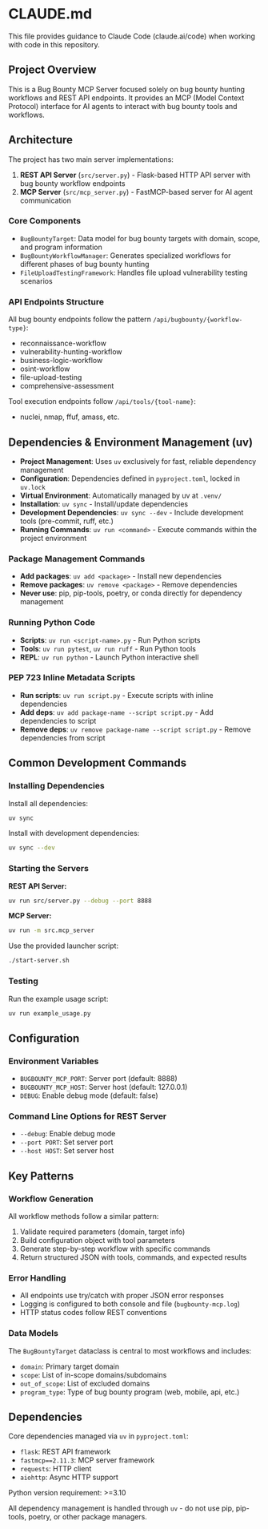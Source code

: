 # CLAUDE.md

This file provides guidance to Claude Code (claude.ai/code) when working with code in this repository.

## Project Overview

This is a Bug Bounty MCP Server focused solely on bug bounty hunting workflows and REST API endpoints. It provides an MCP (Model Context Protocol) interface for AI agents to interact with bug bounty tools and workflows.

## Architecture

The project has two main server implementations:

1. **REST API Server** (`src/server.py`) - Flask-based HTTP API server with bug bounty workflow endpoints
2. **MCP Server** (`src/mcp_server.py`) - FastMCP-based server for AI agent communication

### Core Components

- `BugBountyTarget`: Data model for bug bounty targets with domain, scope, and program information
- `BugBountyWorkflowManager`: Generates specialized workflows for different phases of bug bounty hunting
- `FileUploadTestingFramework`: Handles file upload vulnerability testing scenarios

### API Endpoints Structure

All bug bounty endpoints follow the pattern `/api/bugbounty/{workflow-type}`:
- reconnaissance-workflow
- vulnerability-hunting-workflow  
- business-logic-workflow
- osint-workflow
- file-upload-testing
- comprehensive-assessment

Tool execution endpoints follow `/api/tools/{tool-name}`:
- nuclei, nmap, ffuf, amass, etc.

## Dependencies & Environment Management (uv)
- **Project Management**: Uses `uv` exclusively for fast, reliable dependency management
- **Configuration**: Dependencies defined in `pyproject.toml`, locked in `uv.lock`
- **Virtual Environment**: Automatically managed by uv at `.venv/`
- **Installation**: `uv sync` - Install/update dependencies
- **Development Dependencies**: `uv sync --dev` - Include development tools (pre-commit, ruff, etc.)
- **Running Commands**: `uv run <command>` - Execute commands within the project environment

### Package Management Commands
- **Add packages**: `uv add <package>` - Install new dependencies
- **Remove packages**: `uv remove <package>` - Remove dependencies
- **Never use**: pip, pip-tools, poetry, or conda directly for dependency management

### Running Python Code
- **Scripts**: `uv run <script-name>.py` - Run Python scripts
- **Tools**: `uv run pytest`, `uv run ruff` - Run Python tools
- **REPL**: `uv run python` - Launch Python interactive shell

### PEP 723 Inline Metadata Scripts
- **Run scripts**: `uv run script.py` - Execute scripts with inline dependencies
- **Add deps**: `uv add package-name --script script.py` - Add dependencies to script
- **Remove deps**: `uv remove package-name --script script.py` - Remove dependencies from script

## Common Development Commands

### Installing Dependencies

Install all dependencies:
```bash
uv sync
```

Install with development dependencies:
```bash
uv sync --dev
```

### Starting the Servers

**REST API Server:**
```bash
uv run src/server.py --debug --port 8888
```

**MCP Server:**
```bash
uv run -m src.mcp_server
```

Use the provided launcher script:
```bash
./start-server.sh
```

### Testing

Run the example usage script:
```bash
uv run example_usage.py
```

## Configuration

### Environment Variables
- `BUGBOUNTY_MCP_PORT`: Server port (default: 8888)
- `BUGBOUNTY_MCP_HOST`: Server host (default: 127.0.0.1)  
- `DEBUG`: Enable debug mode (default: false)

### Command Line Options for REST Server
- `--debug`: Enable debug mode
- `--port PORT`: Set server port
- `--host HOST`: Set server host

## Key Patterns

### Workflow Generation
All workflow methods follow a similar pattern:
1. Validate required parameters (domain, target info)
2. Build configuration object with tool parameters
3. Generate step-by-step workflow with specific commands
4. Return structured JSON with tools, commands, and expected results

### Error Handling  
- All endpoints use try/catch with proper JSON error responses
- Logging is configured to both console and file (`bugbounty-mcp.log`)
- HTTP status codes follow REST conventions

### Data Models
The `BugBountyTarget` dataclass is central to most workflows and includes:
- `domain`: Primary target domain
- `scope`: List of in-scope domains/subdomains
- `out_of_scope`: List of excluded domains
- `program_type`: Type of bug bounty program (web, mobile, api, etc.)

## Dependencies

Core dependencies managed via `uv` in `pyproject.toml`:
- `flask`: REST API framework
- `fastmcp==2.11.3`: MCP server framework  
- `requests`: HTTP client
- `aiohttp`: Async HTTP support

Python version requirement: >=3.10

All dependency management is handled through `uv` - do not use pip, pip-tools, poetry, or other package managers.